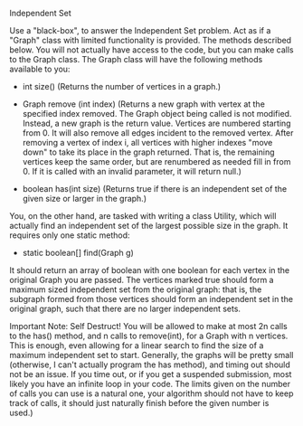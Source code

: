 Independent Set

Use a "black-box", to answer the Independent Set problem. Act as if a "Graph" class with limited functionality is provided. The methods described below. You will not actually have access to the code, but you can make calls to the Graph class. The Graph class will have the following methods available to you:

- int size() (Returns the number of vertices in a graph.)
 
- Graph remove (int index)  (Returns a new graph with vertex at the specified index removed.  The Graph object being called is not modified.  Instead, a new graph is the return value.  Vertices are numbered starting from 0.  It will also remove all edges incident to the removed vertex.  After removing a vertex of index i, all vertices with higher indexes "move down" to take its place in the graph returned.  That is, the remaining vertices keep the same order, but are renumbered as needed fill in from 0.  If it is called with an invalid parameter, it will return null.)

- boolean has(int size) (Returns true if there is an independent set of the  given size or larger in the graph.)

You, on the other hand, are tasked with writing a class Utility, which will actually find an independent set of the largest possible size in the graph.  It requires only one static method:

- static boolean[] find(Graph g)

It should return an array of boolean with one boolean for each vertex in the original Graph you are passed.  The vertices marked true should form a maximum sized independent set from the original graph:  that is, the subgraph formed from those vertices should form an independent set in the original graph, such that there are no larger independent sets.

Important Note:  Self Destruct!  You will be allowed to make   at most 2n calls to the has() method, and n calls to   remove(int), for a Graph with n  vertices.  This is enough, even allowing for a linear search to find the size of a maximum independent set to start.  Generally, the graphs will be pretty small (otherwise, I can't actually program the has method), and timing out should not be an issue.  If you time out, or   if you get a suspended submission, most likely you have an infinite   loop in your code.  The limits given on the number of calls you can use is a natural one, your algorithm should not have to keep track of calls, it should just naturally finish before the given number is used.)